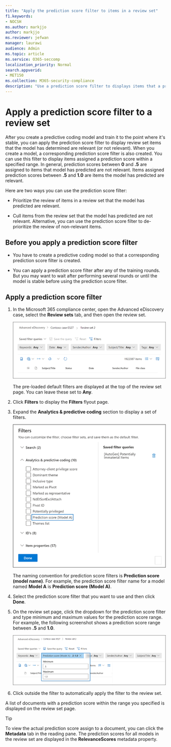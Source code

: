```yaml
---
title: "Apply the prediction score filter to items in a review set"
f1.keywords:
- NOCSH
ms.author: markjjo
author: markjjo
ms.reviewer: jefwan
manager: laurawi
audience: Admin
ms.topic: article
ms.service: O365-seccomp
localization_priority: Normal
search.appverid: 
- MET150
ms.collection: M365-security-compliance
description: "Use a prediction score filter to displays items that a predictive coding model as predicted as relevant or not relevant."
---
```


# Apply a prediction score filter to a review set

After you create a predictive coding model and train it to the point where it's stable, you can apply the prediction score filter to display review set items that the model has determined are relevant (or not relevant). When you create a model, a corresponding prediction score filter is also created. You can use this filter to display items assigned a prediction score within a specified range. In general, prediction scores between **0** and **.5** are assigned to items that model has predicted are not relevant. Items assigned prediction scores between **.5** and **1.0** are items the model has predicted are relevant.

Here are two ways you can use the prediction score filter:

- Prioritize the review of items in a review set that the model has predicted are relevant.

- Cull items from the review set that the model has predicted are not relevant. Alternative, you can use the prediction score filter to de-prioritize the review of non-relevant items.

## Before you apply a prediction score filter

- You have to create a predictive coding model so that a corresponding prediction score filter is created.

- You can apply a prediction score filter after any of the training rounds. But you may want to wait after performing several rounds or until the model is stable before using the prediction score filter.

## Apply a prediction score filter

1. In the Microsoft 365 compliance center, open the Advanced eDiscovery case, select the **Review sets** tab, and then open the review set.

   ![Click Filters to display the Filters flyout page](..\media\PredictionScoreFilter0.png)   

   The pre-loaded default filters are displayed at the top of the review set page. You can leave these set to **Any**.

2. Click **Filters** to display the **Filters** flyout page.

3. Expand the **Analytics & predictive coding** section to display a set of filters.

      ![Prediction score filter in the Analytics & predictive coding section](..\media\PredictionScoreFilter1.png)

   The naming convention for prediction score filters is **Prediction score (model name)**. For example, the prediction score filter name for a model named **Model A** is **Prediction score (Model A)**.

4. Select the prediction score filter that you want to use and then click **Done**.

5. On the review set page, click the dropdown for the prediction score filter and type minimum and maximum values for the prediction score range. For example, the following screenshot shows a prediction score range between **.5** and **1.0**.

   ![Minimum and maximum values for the prediction score filter](..\media\PredictionScoreFilter2.png)

6. Click outside the filter to automatically apply the filter to the review set.

  A list of documents with a prediction score within the range you specified is displayed on the review set page. 

  > [!TIP]
  > To view the actual prediction score assign to a document, you can click the **Metadata** tab in the reading pane. The prediction scores for all models in the review set are displayed in the **RelevanceScores** metadata property.
